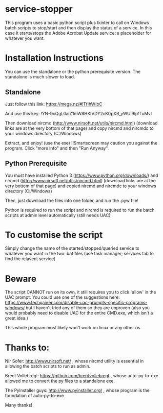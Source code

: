 # service-stopper
This program uses a basic python script plus tkinter to call on Windows batch scripts to stop/start and then display the status of a service. In this case it starts/stops the Adobe Acrobat Update service: a placeholder for whatever you want. 
# Installation Instructions
You can use the standalone or the python prerequisite version.
The standalone is much slower to load.
## Standalone
Just follow this link: https://mega.nz/#!TfIhWIbC

And use this key: !YN-9xQgL0aiZ1mW8HKIVDY2cK0pXB_yWUl9lp1TuMvI

Then download nircmd (http://www.nirsoft.net/utils/nircmd.html) (download links are at the very bottom of that page) and copy nircmd and nircmdc to your windows directory (C:/Windows)

Extract, and enjoy! (use the exe)
!!Smartscreen may caution you against the program. Click "more info" and then "Run Anyway".
## Python Prerequisite
You must have installed Python 3 (https://www.python.org/downloads/) and nircmd (http://www.nirsoft.net/utils/nircmd.html) (download links are at the very bottom of that page) and copied nircmd and nircmdc to your windows directory (C:/Windows)

Then, just download the files into one folder, and run the .pyw file!

Python is required to run the script and nircmd is required to run the batch scripts at admin level automatically (still needs UAC)
# To customise the script
Simply change the name of the started/stopped/queried service to whatever you want in the two .bat files (use task manager; services tab to find the relavent service)
# Beware
The script CANNOT run on its own, it still requires you to click 'allow' in the UAC prompt. You could use one of the suggestions here: https://www.techgainer.com/disable-uac-prompts-specific-programs-windows/   but I haven't tried any of them so they are unproven (also you would probably need to disable UAC for the entire CMD.exe, which isn't a great idea.)

This whole program most likely won't work on linux or any other os.
# Thanks to:
Nir Sofer: http://www.nirsoft.net/ , whose nircmd utility is essential in allowing the batch scripts to run as admin.

Brent Vollebregt: https://github.com/brentvollebregt , whose auto-py-to-exe allowed me to convert the py files to a standalone exe.

The PyInstaller guys: http://www.pyinstaller.org/ , whose program is the foundation of auto-py-to-exe

Many  thanks!
